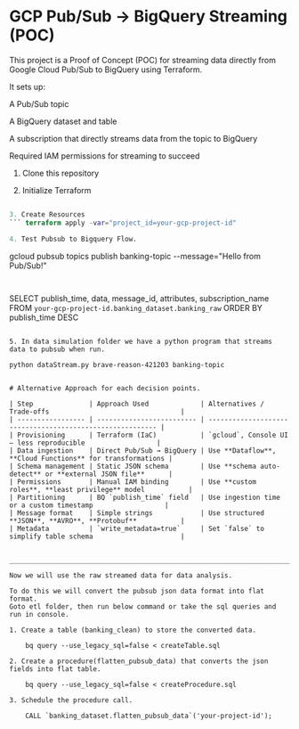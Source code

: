 # GCP Pub/Sub → BigQuery Streaming (POC)

This project is a Proof of Concept (POC) for streaming data directly from Google Cloud Pub/Sub to BigQuery using Terraform.

It sets up:

A Pub/Sub topic

A BigQuery dataset and table

A subscription that directly streams data from the topic to BigQuery

Required IAM permissions for streaming to succeed

1. Clone this repository


2. Initialize Terraform
``` terraform init

3. Create Resources
``` terraform apply -var="project_id=your-gcp-project-id"

4. Test Pubsub to Bigquery Flow.

```
gcloud pubsub topics publish banking-topic --message="Hello from Pub/Sub!"
```


```
SELECT 
  publish_time, 
  data, 
  message_id, 
  attributes, 
  subscription_name
FROM `your-gcp-project-id.banking_dataset.banking_raw`
ORDER BY publish_time DESC
```

5. In data simulation folder we have a python program that streams data to pubsub when run.

python dataStream.py brave-reason-421203 banking-topic


# Alternative Approach for each decision points.

| Step              | Approach Used             | Alternatives / Trade-offs                                 |
| ----------------- | ------------------------- | --------------------------------------------------------- |
| Provisioning      | Terraform (IaC)           | `gcloud`, Console UI — less reproducible                  |
| Data ingestion    | Direct Pub/Sub → BigQuery | Use **Dataflow**, **Cloud Functions** for transformations |
| Schema management | Static JSON schema        | Use **schema auto-detect** or **external JSON file**      |
| Permissions       | Manual IAM binding        | Use **custom roles**, **least privilege** model           |
| Partitioning      | BQ `publish_time` field   | Use ingestion time or a custom timestamp                  |
| Message format    | Simple strings            | Use structured **JSON**, **AVRO**, **Protobuf**           |
| Metadata          | `write_metadata=true`     | Set `false` to simplify table schema                      |


__________________________________________________________________________________

Now we will use the raw streamed data for data analysis.

To do this we will convert the pubsub json data format into flat format.
Goto etl folder, then run below command or take the sql queries and run in console.

1. Create a table (banking_clean) to store the converted data.
    
    bq query --use_legacy_sql=false < createTable.sql

2. Create a procedure(flatten_pubsub_data) that converts the json fields into flat table.

    bq query --use_legacy_sql=false < createProcedure.sql

3. Schedule the procedure call.
    
    CALL `banking_dataset.flatten_pubsub_data`('your-project-id');

